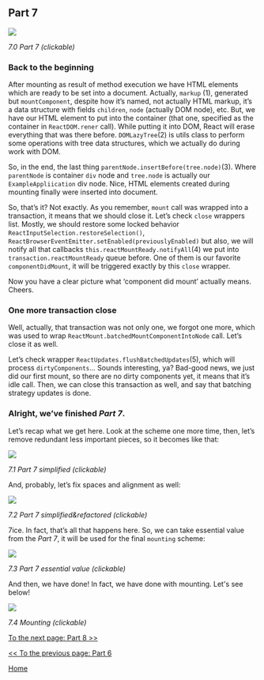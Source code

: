## Part 7

[![](https://rawgit.com/Bogdan-Lyashenko/Under-the-hood-ReactJS/master/stack/images/7/part-7.svg)](https://rawgit.com/Bogdan-Lyashenko/Under-the-hood-ReactJS/master/stack/images/7/part-7.svg)

<em>7.0 Part 7 (clickable)</em>

### Back to the beginning

After mounting as result of method execution we have HTML elements which are ready to be set into a document. Actually, `markup` (1), generated but `mountComponent`, despite how it’s named, not actually HTML markup, it’s a data structure with fields `children`, `node` (actually DOM node), etc. But, we have our HTML element to put into the container (that one, specified as the container in `ReactDOM.rener` call). While putting it into DOM, React will erase everything that was there before. `DOMLazyTree`(2) is utils class to perform some operations with tree data structures, which we actually do during work with DOM.

So, in the end, the last thing `parentNode.insertBefore(tree.node)`(3). Where `parentNode` is container `div` node and `tree.node` is actually our `ExampleAppliication` div node. Nice, HTML elements created during mounting finally were inserted into document.

So, that’s it? Not exactly. As you remember, `mount` call was wrapped into a transaction, it means that we should close it. Let’s check `close` wrappers list. Mostly, we should restore some locked behavior `ReactInputSelection.restoreSelection()`, `ReactBrowserEventEmitter.setEnabled(previouslyEnabled)` but also, we will notify all that callbacks `this.reactMountReady.notifyAll`(4) we put into `transaction.reactMountReady` queue before. One of them is our favorite `componentDidMount`, it will be triggered exactly by this `close` wrapper.

Now you have a clear picture what ‘component did mount’ actually means. Cheers.

### One more transaction close

Well, actually, that transaction was not only one, we forgot one more, which was used to wrap `ReactMount.batchedMountComponentIntoNode` call. Let’s close it as well.

Let’s check wrapper `ReactUpdates.flushBatchedUpdates`(5), which will process `dirtyComponents`... Sounds interesting, ya? Bad-good news, we just did our first mount, so there are no dirty components yet, it means that it’s idle call. Then, we can close this transaction as well, and say that batching strategy updates is done.

### Alright, we’ve finished *Part 7*.

Let’s recap what we get here. Look at the scheme one more time, then, let’s remove redundant less important pieces, so it becomes like that:

[![](https://rawgit.com/Bogdan-Lyashenko/Under-the-hood-ReactJS/master/stack/images/7/part-7-A.svg)](https://rawgit.com/Bogdan-Lyashenko/Under-the-hood-ReactJS/master/stack/images/7/part-7-A.svg)

<em>7.1 Part 7 simplified (clickable)</em>

And, probably, let’s fix spaces and alignment as well:

[![](https://rawgit.com/Bogdan-Lyashenko/Under-the-hood-ReactJS/master/stack/images/7/part-7-B.svg)](https://rawgit.com/Bogdan-Lyashenko/Under-the-hood-ReactJS/master/stack/images/7/part-7-B.svg)

<em>7.2 Part 7 simplified&refactored (clickable)</em>

7ice. In fact, that’s all that happens here. So, we can take essential value from the *Part 7*, it will be used for the final `mounting` scheme:

[![](https://rawgit.com/Bogdan-Lyashenko/Under-the-hood-ReactJS/master/stack/images/7/part-7-C.svg)](https://rawgit.com/Bogdan-Lyashenko/Under-the-hood-ReactJS/master/stack/images/7/part-7-C.svg)

<em>7.3 Part 7 essential value (clickable)</em>

And then, we have done! In fact, we have done with mounting. Let's see below!


[![](https://rawgit.com/Bogdan-Lyashenko/Under-the-hood-ReactJS/master/stack/images/7/mounting-parts-C.svg)](https://rawgit.com/Bogdan-Lyashenko/Under-the-hood-ReactJS/master/stack/images/7/mounting-parts-C.svg)

<em>7.4 Mounting (clickable)</em>

[To the next page: Part 8 >>](./Part-8.md)

[<< To the previous page: Part 6](./Part-6.md)


[Home](../../README.md)
